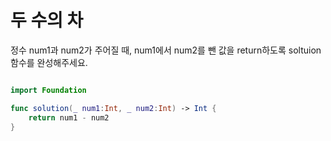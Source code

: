 두 수의 차
===========================

정수 num1과 num2가 주어질 때, num1에서 num2를 뺀 값을 return하도록 soltuion 함수를 완성해주세요.

```swift

import Foundation

func solution(_ num1:Int, _ num2:Int) -> Int {
    return num1 - num2
}

```
